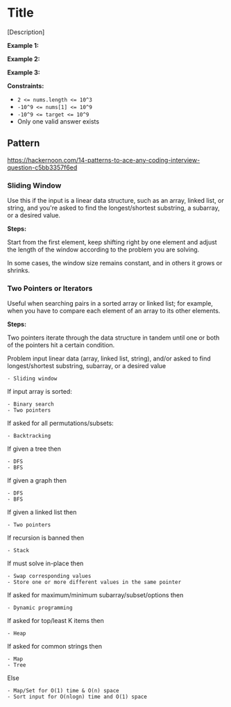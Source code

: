 # Title

[Description]

**Example 1:**

**Example 2:**

**Example 3:**

**Constraints:**

* `2 <= nums.length <= 10^3`
* `-10^9 <= nums[1] <= 10^9`
* `-10^9 <= target <= 10^9`
* Only one valid answer exists

## Pattern

https://hackernoon.com/14-patterns-to-ace-any-coding-interview-question-c5bb3357f6ed

### Sliding Window

Use this if the input is a linear data structure, such as an array, linked list, or string, and you're asked to find the longest/shortest substring, a subarray, or a desired value. 

**Steps:**

Start from the first element, keep shifting right by one element and adjust the length of the window according to the problem you are solving. 

In some cases, the window size remains constant, and in others it grows or shrinks. 

### Two Pointers or Iterators

Useful when searching pairs in a sorted array or linked list; for example, when you have to compare each element of an array to its other elements. 

**Steps:**

Two pointers iterate through the data structure in tandem until one or both of the pointers hit a certain condition. 

Problem input linear data (array, linked list, string), and/or asked to find longest/shortest substring, subarray, or a desired value

    - Sliding window

If input array is sorted: 

    - Binary search
    - Two pointers

If asked for all permutations/subsets:

    - Backtracking

If given a tree then 

    - DFS
    - BFS

If given a graph then 

    - DFS
    - BFS

If given a linked list then

    - Two pointers

If recursion is banned then

    - Stack

If must solve in-place then

    - Swap corresponding values
    - Store one or more different values in the same pointer

If asked for maximum/minimum subarray/subset/options then

    - Dynamic programming

If asked for top/least K items then

    - Heap

If asked for common strings then

    - Map
    - Tree

Else

    - Map/Set for O(1) time & O(n) space
    - Sort input for O(nlogn) time and O(1) space